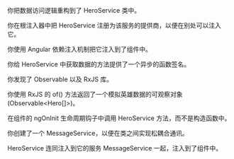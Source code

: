 你把数据访问逻辑重构到了 HeroService 类中。

你在根注入器中把 HeroService 注册为该服务的提供商，以便在别处可以注入它。

你使用 Angular 依赖注入机制把它注入到了组件中。

你给 HeroService 中获取数据的方法提供了一个异步的函数签名。

你发现了 Observable 以及 RxJS 库。

你使用 RxJS 的 of() 方法返回了一个模拟英雄数据的可观察对象 (Observable<Hero[]>)。

在组件的 ngOnInit 生命周期钩子中调用 HeroService 方法，而不是构造函数中。

你创建了一个 MessageService，以便在类之间实现松耦合通讯。

HeroService 连同注入到它的服务 MessageService 一起，注入到了组件中。
